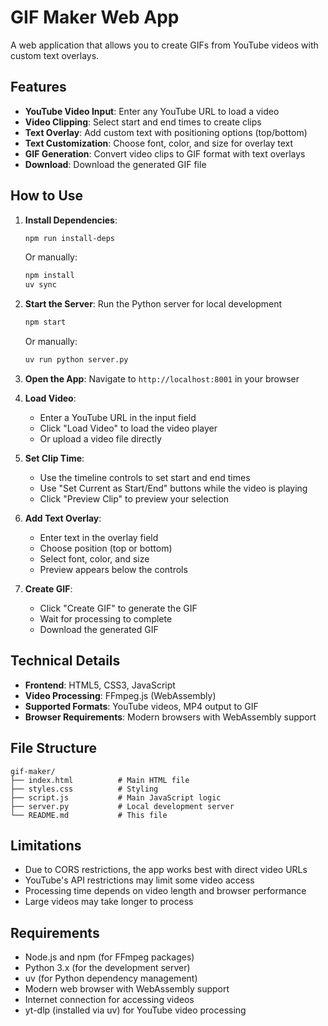 # GIF Maker Web App

A web application that allows you to create GIFs from YouTube videos with custom text overlays.

## Features

- **YouTube Video Input**: Enter any YouTube URL to load a video
- **Video Clipping**: Select start and end times to create clips
- **Text Overlay**: Add custom text with positioning options (top/bottom)
- **Text Customization**: Choose font, color, and size for overlay text
- **GIF Generation**: Convert video clips to GIF format with text overlays
- **Download**: Download the generated GIF file

## How to Use

1. **Install Dependencies**: 
   ```bash
   npm run install-deps
   ```
   Or manually:
   ```bash
   npm install
   uv sync
   ```

2. **Start the Server**: Run the Python server for local development
   ```bash
   npm start
   ```
   Or manually:
   ```bash
   uv run python server.py
   ```

3. **Open the App**: Navigate to `http://localhost:8001` in your browser

4. **Load Video**: 
   - Enter a YouTube URL in the input field
   - Click "Load Video" to load the video player
   - Or upload a video file directly

5. **Set Clip Time**:
   - Use the timeline controls to set start and end times
   - Use "Set Current as Start/End" buttons while the video is playing
   - Click "Preview Clip" to preview your selection

6. **Add Text Overlay**:
   - Enter text in the overlay field
   - Choose position (top or bottom)
   - Select font, color, and size
   - Preview appears below the controls

7. **Create GIF**:
   - Click "Create GIF" to generate the GIF
   - Wait for processing to complete
   - Download the generated GIF

## Technical Details

- **Frontend**: HTML5, CSS3, JavaScript
- **Video Processing**: FFmpeg.js (WebAssembly)
- **Supported Formats**: YouTube videos, MP4 output to GIF
- **Browser Requirements**: Modern browsers with WebAssembly support

## File Structure

```
gif-maker/
├── index.html          # Main HTML file
├── styles.css          # Styling
├── script.js           # Main JavaScript logic
├── server.py           # Local development server
└── README.md           # This file
```

## Limitations

- Due to CORS restrictions, the app works best with direct video URLs
- YouTube's API restrictions may limit some video access
- Processing time depends on video length and browser performance
- Large videos may take longer to process

## Requirements

- Node.js and npm (for FFmpeg packages)
- Python 3.x (for the development server)
- uv (for Python dependency management)
- Modern web browser with WebAssembly support
- Internet connection for accessing videos
- yt-dlp (installed via uv) for YouTube video processing